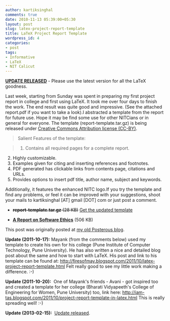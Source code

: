 ```yaml
---
author: kartiksinghal
comments: true
date: 2010-11-13 05:39:00+05:30
layout: post
slug: latex-project-report-template
title: LaTeX Project Report Template
wordpress_id: 4
categories:
- post
tags:
- Informative
- LaTeX
- NIT Calicut
---
```


[**UPDATE RELEASED**](/post/2013/02/15/latex-project-report-template-updated/) - Please use the latest version for all the LaTeX goodness.




Last week, starting from Sunday was spent in preparing my first project report in college and first using LaTeX. It took me over four days to finish the work. The end result was quite good and impressive. (See the attached report.pdf if you want to take a look).I abstracted a template from the report for future use. Hope it may be find some use for other NITCians or in general for everyone. The template (report-template.tar.gz) is being released under [Creative Commons Attribution license (CC-BY)](http://creativecommons.org/licenses/by/3.0/).


> Salient Features of the template:

>1. Contains all required pages for a complete report.
2. Highly customizable.
3. Examples given for citing and inserting references and footnotes.
4. PDF generated has clickable links from contents page, citations and URLs.
5. Provides options to insert pdf title, author name, subject and keywords.




Additionally, it features the enhanced NITC logo.If you try the template and find any problems, or feel it can be improved with your suggestions, shoot your mails to kartiksinghal [AT] gmail [DOT] com or just post a comment.


- <del>**report-template.tar.gz** (28 KB)</del> [Get the updated template](/post/2013/02/15/latex-project-report-template-updated/)

- **[A Report on Software Ethics](/projects/se-report.pdf)** (506 KB)

This post was originally posted at [my old Posterous blog](http://kartikscribbles.posterous.com/latex-project-report-template).

**Update (2011-10-17):** Mayank (from the comments below) used my template to create his own for his college (Pune Institute of Computer Technology, Pune University). He has also written a nice and detailed blog post about the same and how to start with LaTeX. His post and link to his template can be found at: http://firesofmay.blogspot.com/2011/10/latex-project-report-template.html Felt really good to see my little work making a difference. :-)

**Update (2011-10-20):**  One of Mayank's friends - Avani - got inspired too and created a template for her college (Bharati Vidyapeeth's College of Engineering for Women, Pune University) too, link here: http://iam-tas.blogspot.com/2011/10/project-report-template-in-latex.html This is really spreading well! :-)

**Update (2013-02-15):**  [Update released](http://k4rtik.wordpress.com/2013/02/15/latex-project-report-template-updated/).


